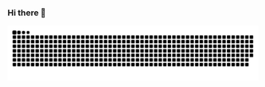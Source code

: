 ### Hi there 👋

<!--
**QuKin/QuKin** is a ✨ _special_ ✨ repository because its `README.md` (this file) appears on your GitHub profile.

Here are some ideas to get you started:

- 🔭 I’m currently working on ...
- 🌱 I’m currently learning ...
- 👯 I’m looking to collaborate on ...
- 🤔 I’m looking for help with ...
- 💬 Ask me about ...
- 📫 How to reach me: ...
- 😄 Pronouns: ...
- ⚡ Fun fact: ...
-->

<!-- Snake Code Contribution Map 贪吃蛇代码贡献图 -->
<picture>
  <source media="(prefers-color-scheme: dark)" srcset="https://raw.githubusercontent.com/QuKin/QuKin/output/github-contribution-grid-snake-dark.svg">
  <source media="(prefers-color-scheme: light)" srcset="https://raw.githubusercontent.com/QuKin/QuKin/output/github-contribution-grid-snake.svg">
  <img alt="github contribution grid snake animation" src="https://raw.githubusercontent.com/QuKin/QuKin/output/github-contribution-grid-snake.svg">
</picture>
